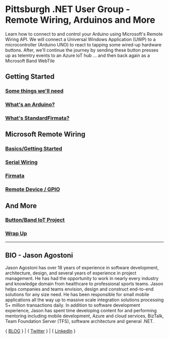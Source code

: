 # Pittsburgh .NET User Group - Remote Wiring, Arduinos and More
Learn how to connect to and control your Arduino using Microsoft's Remote Wiring API. We will connect a Universal Windows Application (UWP) 
to a microcontroller (Arduino UNO) to react to tapping some wired-up hardware buttons. After, we'll continue the journey by sending these button
presses up as telemtry events to an Azure IoT hub ... and then back again as a Microsoft Band WebTile



## Getting Started

### [Some things we'll need](GettingStarted_1.md)

### [What's an Arduino?](GettingStarted_2.md)

### [What's StandardFirmata?](GettingStarted_3.md)

## Microsoft Remote Wiring

### [Basics/Getting Started](msiotwiring_1.md)
### [Serial Wiring](msiotwiring_2.md)
### [Firmata](msiotwiring_3.md)
### [Remote Device / GPIO](msiotwiring_4.md)

## And More

### [Button/Band IoT Project](buttonbandiot.md)
### [Wrap Up](wrapup.md)


---

## BIO - Jason Agostoni
Jason Agostoni has over 18 years of experience in software development, architecture, design, and several years of experience in project management. He has had the opportunity to work in nearly every industry and knowledge domain from healthcare to professional sports teams.  Jason helps companies and teams envision, design and construct end-to-end solutions for any size need.  He has been responsible for small mobile applications all the way up to massive scale integration solutions processing 5+ million transactions daily. In addition to software development experience, Jason has spent time developing content for and performing mentoring including mobile development, Azure and cloud services, BizTalk, Team Foundation Server (TFS), software architecture and general .NET.

{ [BLOG](http://jason.agostoni.net) } | { [Twitter](http://twitter.com/JAgostoni) } | { [LinkedIn](https://www.linkedin.com/in/jagostoni) }
